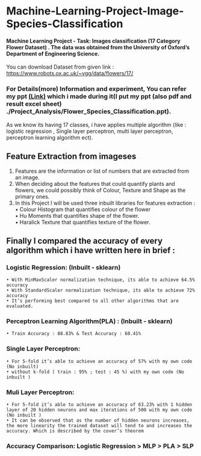 # Machine-Learning-Project-Image-Species-Classification
#### Machine Learning Project - Task: Images classification (17 Category Flower Dataset) . The data was obtained from the University of Oxford’s Department of Engineering Science.

You can download Dataset from given link : https://www.robots.ox.ac.uk/~vgg/data/flowers/17/

### For Details(more) Information and experiment, You can refer my ppt <a href="https://drive.google.com/file/d/1HbQlr94_FOASblaYn2-tJlfq2mwKvn72/view?usp=sharing">(Link)</a> which i made during it(I put my ppt (also pdf and result excel sheet) ./Project_Analysis/Flower_Species_Classification.ppt).
As we know its having 17 classes, i have applies multiple algorithm (like : logistic regression , Single layer perceptron, multi layer perceptron, perceptron learning algorithm ect).

##  Feature Extraction from imageses
1. Features are the information or list of numbers that are
extracted from an image.
2. When deciding about the features that could quantify
plants and flowers, we could possibly think of Colour,
Texture and Shape as the primary ones.
3. In this Project I will be used three inbuilt libraries for
features extraction :  
    • Colour Histogram that quantifies colour of the flower  
    • Hu Moments that quantifies shape of the flower.  
    • Haralick Texture that quantifies texture of the flower.

## Finally I compared the accuracy of every algorithm which i have written here in brief : 

### Logistic Regression: (Inbuilt - sklearn)  
    • With MinMaxScaler normalization technique, its able to achieve 64.5% accuracy  
    • With StandardScaler normalization technique, its able to achieve 72% accuracy  
    • It’s performing best compared to all other algorithms that are evaluated. 
    
### Perceptron Learning Algorithm(PLA) : (Inbuilt - sklearn)  
    • Train Accuracy : 88.83% & Test Accuracy : 60.41% 
    
### Single Layer Perceptron:  
    • For 5-fold it’s able to achieve an accuracy of 57% with my own code (No inbuilt)  
    • without k-fold ( train : 95% ; test : 45 %) with my own code (No inbuilt )
    
### Muli Layer Perceptron:  
    • For 5-fold it’s able to achieve an accuracy of 63.23% with 1 hidden layer of 20 hidden neurons and max iterations of 500 with my own code (No inbuilt )  
    • It can be observed that as the number of hidden neurons increases, the more linearity the trained dataset will tend to and increases the accuracy. Which is described by the cover’s theorem
    
### Accuracy Comparison: Logistic Regression > MLP > PLA > SLP


